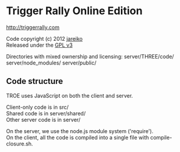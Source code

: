 Trigger Rally Online Edition
============================

http://triggerrally.com

Code copyright (c) 2012 [jareiko](https://github.com/jareiko)  
Released under the [GPL v3](http://www.gnu.org/licenses/gpl-3.0.html)

Directories with mixed ownership and licensing:
  server/THREE/code/
  server/node_modules/
  server/public/


Code structure
--------------

TROE uses JavaScript on both the client and server.

Client-only code is in src/  
Shared code is in server/shared/  
Other server code is in server/


On the server, we use the node.js module system ('require').  
On the client, all the code is compiled into a single file with compile-closure.sh.
